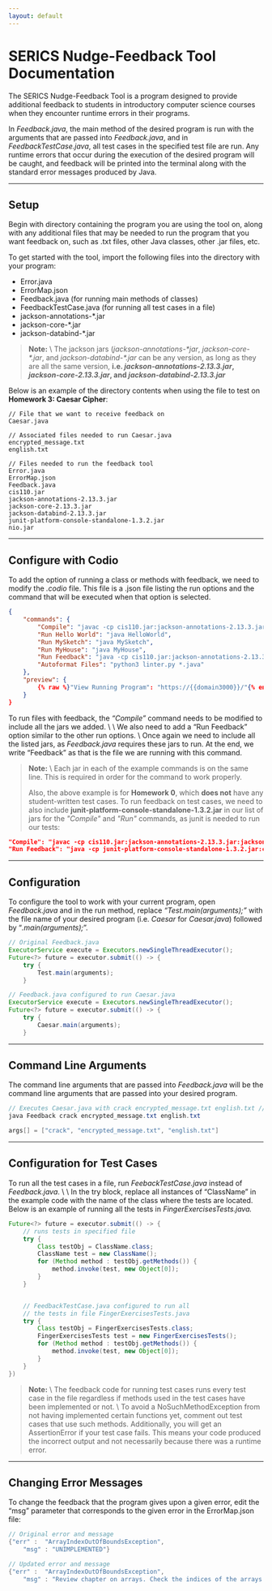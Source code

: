 ```yaml
---
layout: default
---
```


# SERICS Nudge-Feedback Tool Documentation

The SERICS Nudge-Feedback Tool is a program designed to provide additional feedback to students in introductory computer science courses when they encounter runtime errors in their programs.

In _Feedback.java_, the main method of the desired program is run with the arguments that are passed into _Feedback.java_, and in _FeedbackTestCase.java_, all test cases in the specified test file are run. Any runtime errors that occur during the execution of the desired program will be caught, and feedback will be printed into the terminal along with the standard error messages produced by Java.


* * *


## Setup
Begin with directory containing the program you are using the tool on, along with any additional files that may be needed to run the program that you want feedback on, such as .txt files, other Java classes, other .jar files, etc.

To get started with the tool, import the following files into the directory with your program:
* Error.java
* ErrorMap.json
* Feedback.java (for running main methods of classes)
* FeedbackTestCase.java (for running all test cases in a file)
* jackson-annotations-*.jar
* jackson-core-*.jar
* jackson-databind-*.jar


> **Note:** \\
> The jackson jars (_jackson-annotations-*jar_, _jackson-core-*.jar_, and _jackson-databind-*.jar_ can be any version, as long as they are all the same version, **i.e. _jackson-annotations-2.13.3.jar_, _jackson-core-2.13.3.jar_, and _jackson-databind-2.13.3.jar_**


Below is an example of the directory contents when using the file to test on **Homework 3: Caesar Cipher**:

```
// File that we want to receive feedback on
Caesar.java    

// Associated files needed to run Caesar.java
encrypted_message.txt
english.txt

// Files needed to run the feedback tool
Error.java
ErrorMap.json
Feedback.java
cis110.jar
jackson-annotations-2.13.3.jar
jackson-core-2.13.3.jar
jackson-databind-2.13.3.jar
junit-platform-console-standalone-1.3.2.jar
nio.jar
```

* * *

## Configure with Codio
To add the option of running a class or methods with feedback, we need to modify the _.codio_ file. This file is a .json file listing the run options and the command that will be executed when that option is selected. 

```json
{
    "commands": {
        "Compile": "javac -cp cis110.jar:jackson-annotations-2.13.3.jar:jackson-core-2.13.3.jar:jackson-databind-2.13.3.jar:. *.java",
        "Run Hello World": "java HelloWorld",
        "Run MySketch": "java MySketch",
        "Run MyHouse": "java MyHouse",
        "Run Feedback": "java -cp cis110.jar:jackson-annotations-2.13.3.jar:jackson-core-2.13.3.jar:jackson-databind-2.13.3.jar:. Feedback",
        "Autoformat Files": "python3 linter.py *.java"
    },
    "preview": {
        {% raw %}"View Running Program": "https://{{domain3000}}/"{% endraw %}
    }
}
```

To run files with feedback, the _“Compile”_ command needs to be modified to include all the jars we added. \\
\\
We also need to add a “Run Feedback” option similar to the other run options. \\
Once again we need to include all the listed jars, as _Feedback.java_ requires these jars to run. At the end, we write “Feedback” as that is the file we are running with this command. 

> **Note:** \\
> Each jar in each of the example commands is on the same line. This is required in order for the command to work properly.
>
> Also, the above example is for **Homework 0**, which **does not** have any student-written test cases. To run feedback on test cases, we need to also include **junit-platform-console-standalone-1.3.2.jar** in our list of jars for the _"Compile"_ and _"Run"_ commands, as junit is needed to run our tests:
```json
"Compile": "javac -cp cis110.jar:jackson-annotations-2.13.3.jar:jackson-core-2.13.3.jar:jackson-databind-2.13.3.jar:junit-platform-console-standalone-1.3.2.jar:. *.java"
"Run Feedback": "java -cp junit-platform-console-standalone-1.3.2.jar:cis110.jar:jackson-annotations-2.13.3.jar:jackson-core-2.13.3.jar:jackson-databind-2.13.3.jar:. Feedback"
```


* * *

## Configuration
To configure the tool to work with your current program, open _Feedback.java_ and in the run method, replace _“Test.main(arguments);”_ with the file name of your desired program (i.e. _Caesar_ for _Caesar.java_) followed by “_.main(arguments);_”.
  
```java
// Original Feedback.java
ExecutorService execute = Executors.newSingleThreadExecutor();
Future<?> future = executor.submit(() -> {
	try {
		Test.main(arguments);
	}

// Feedback.java configured to run Caesar.java
ExecutorService execute = Executors.newSingleThreadExecutor();
Future<?> future = executor.submit(() -> {
	try {
		Caesar.main(arguments);
	}
```

* * *

## Command Line Arguments
The command line arguments that are passed into _Feedback.java_ will be the command line arguments that are passed into your desired program.

```java
// Executes Caesar.java with crack encrypted_message.txt english.txt // as command line arguments
java Feedback crack encrypted_message.txt english.txt

args[] = ["crack", "encrypted_message.txt", "english.txt"]
```

* * *


## Configuration for Test Cases 
To run all the test cases in a file, run _FeebackTestCase.java_ instead of _Feedback.java_. \\
\\
In the try block, replace all instances of “ClassName” in the example code with the name of the class where the tests are located. Below is an example of running all the tests in _FingerExercisesTests.java._ 

```java
Future<?> future = executor.submit(() -> {
    // runs tests in specified file
    try {
        Class testObj = ClassName.class;
        ClassName test = new ClassName();
        for (Method method : testObj.getMethods()) {
            method.invoke(test, new Object[0]);
        }
    }


    // FeedbackTestCase.java configured to run all 
    // the tests in file FingerExercisesTests.java
    try {
        Class testObj = FingerExercisesTests.class;
        FingerExercisesTests test = new FingerExercisesTests();
        for (Method method : testObj.getMethods()) {
            method.invoke(test, new Object[0]);
        }
    }
})
```
> **Note:** \\
> The feedback code for running test cases runs every test case in the file regardless if methods used in the test cases have been implemented or not. \\
> To avoid a NoSuchMethodException from not having implemented certain functions yet, comment out test cases that use such methods. Additionally, you will get an AssertionError if your test case fails. This means your code produced the incorrect output and not necessarily because there was a runtime error. 

* * *

## Changing Error Messages
To change the feedback that the program gives upon a given error, edit the “msg” parameter that corresponds to the given error in the ErrorMap.json file:

```java
// Original error and message
{"err" :  "ArrayIndexOutOfBoundsException",
	"msg" : "UNIMPLEMENTED"}

// Updated error and message
{"err" :  "ArrayIndexOutOfBoundsException",
	"msg" : "Review chapter on arrays. Check the indices of the arrays you are accessing!"}
```


  










